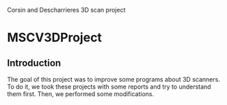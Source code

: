 Corsin and Descharrieres 3D scan project
<h1>MSCV3DProject</h1>


<h2>Introduction</h2> 
<p>
The goal of this project was to improve some programs about 3D scanners. To do it, we took these projects with some reports and try to understand them first. Then, we performed some modifications. 
</p>
